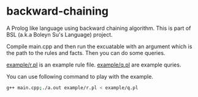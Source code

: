 # backward-chaining
A Prolog like language using backward chaining algorithm. This is part of BSL (a.k.a Boleyn Su's Language) project.

Compile main.cpp and then run the excuatable with an argument which is the path to the rules and facts. Then you can do some queries.

[example/r.pl](example/r.pl) is an example rule file. [example/q.pl](example/q.pl) are example quries.

You can use following command to play with the example.

```bash
g++ main.cpp;./a.out example/r.pl < example/q.pl
```
